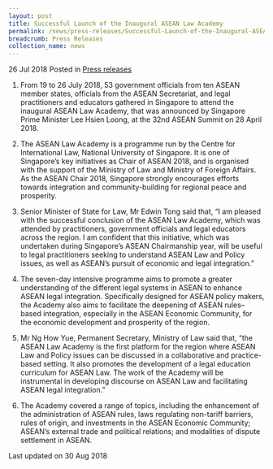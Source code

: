 ```yaml
---
layout: post
title: Successful Launch of the Inaugural ASEAN Law Academy
permalink: /news/press-releases/Successful-Launch-of-the-Inaugural-ASEAN-Law-Academy
breadcrumb: Press Releases
collection_name: news
---
```


26 Jul 2018 Posted in [Press releases](/news/press-releases)


1. From 19 to 26 July 2018, 53 government officials from ten ASEAN member states, officials from the ASEAN Secretariat, and legal practitioners and educators gathered in Singapore to attend the inaugural ASEAN Law Academy, that was announced by Singapore Prime Minister Lee Hsien Loong, at the 32nd ASEAN Summit on 28 April 2018.

2. The ASEAN Law Academy is a programme run by the Centre for International Law, National University of Singapore. It is one of Singapore’s key initiatives as Chair of ASEAN 2018, and is organised with the support of the Ministry of Law and Ministry of Foreign Affairs. As the ASEAN Chair 2018, Singapore strongly encourages efforts towards integration and community-building for regional peace and prosperity.

3. Senior Minister of State for Law, Mr Edwin Tong said that, “I am pleased with the successful conclusion of the ASEAN Law Academy, which was attended by practitioners, government officials and legal educators across the region. I am confident that this initiative, which was undertaken during Singapore’s ASEAN Chairmanship year, will be useful to legal practitioners seeking to understand ASEAN Law and Policy issues, as well as ASEAN’s pursuit of economic and legal integration.”

4. The seven-day intensive programme aims to promote a greater understanding of the different legal systems in ASEAN to enhance ASEAN legal integration. Specifically designed for ASEAN policy makers, the Academy also aims to facilitate the deepening of ASEAN rules–based integration, especially in the ASEAN Economic Community, for the economic development and prosperity of the region.

5. Mr Ng How Yue, Permanent Secretary, Ministry of Law said that, “the ASEAN Law Academy is the first platform for the region where ASEAN Law and Policy issues can be discussed in a collaborative and practice-based setting. It also promotes the development of a legal education curriculum for ASEAN Law. The work of the Academy will be instrumental in developing discourse on ASEAN Law and facilitating ASEAN legal integration.”

6. The Academy covered a range of topics, including the enhancement of the administration of ASEAN rules, laws regulating non-tariff barriers, rules of origin, and investments in the ASEAN Economic Community; ASEAN’s external trade and political relations; and modalities of dispute settlement in ASEAN.


<p class="right-side-updated">Last updated on 30 Aug 2018
</p>
